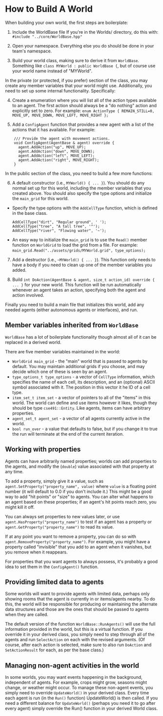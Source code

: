 # How to Build A World

When building your own world, the first steps are boilerplate:

1. Include the WorldBase file If you're in the Worlds/ directory, do this with: `#include "../core/WorldBase.hpp"`

2. Open your namespace.  Everything else you do should be done in your team's namespace.

3. Build your world class, making sure to derive it from `WorldBase`.  Something like `class MYWorld : public WorldBase {`, but of course use your world name instead of "MYWorld".

In the private (or protected, if you prefer) section of the class, you may create any member variables that your world might use.  Additionally, you need to set up some internal functionality.  Specifically:

4. Create a enumeration where you will list all of the action types available to an agent.  The first action should always be a "do nothing" action and explicitly set to zero.  For example: `enum ActionType { REMAIN_STILL=0, MOVE_UP, MOVE_DOWN, MOVE_LEFT, MOVE_RIGHT };`

5. Add a `ConfigAgent` function that provides a new agent with a list of the actions that it has available.  For example:
```
    /// Provide the agent with movement actions.
    void ConfigAgent(AgentBase & agent) override {
      agent.AddAction("up", MOVE_UP);
      agent.AddAction("down", MOVE_DOWN);
      agent.AddAction("left", MOVE_LEFT);
      agent.AddAction("right", MOVE_RIGHT);
    }
```

In the public section of the class, you need to build a few more functions:

6. A default constructor (i.e., `MYWorld() { ... }`).  You should do any normal set up for this world, including the member variables that you created above.  You should also specify the type options and initialize the `main_grid` for this world.
  - Specify the type options with the `AddCellType` function, which is defined in the base class.
    ```
    AddCellType("dirt", "Regular ground", ' ');
    AddCellType("tree", "A tall tree", '^');
    AddCellType("river", "Flowing water", '~');
    ```
  - An easy way to initialize the `main_grid` is to use the `Read()` member function on `WorldGrid` to load the grid from a file.  For example: `main_grid.Read("../assets/grids/MYWorld.grid", type_options);`

7. Add a destructor (i.e., `~MYWorld() { ... }`).  This function only needs to have a body if you need to clean up one of the member variables you added.

8. Build `int DoAction(AgentBase & agent, size_t action_id) override { ... }` for your new world.  This function will be run automatically whenever an agent takes an action, specifying both the agent and action involved.


Finally you need to build a main file that initializes this world, add any needed agents (either autonomous agents or interfaces), and run.


## Member variables inherited from `WorldBase`

`WorldBase` has a lot of boilerplate functionality though almost all of it can be replaced in a derived world.

There are five member variables maintained in the world:
- `WorldGrid main_grid` - the "main" world that is passed to agents by default.  You may maintain additional grids if you choose, and may decide which one of these is seen by an agent.
- `type_options_t type_options` - a vector of `CellType` information, which specifies the name of each cell, its description, and an (optional) ASCII symbol associated with it.  The position in this vector it he ID of a cell type.
- `item_set_t item_set` - a vector of pointers to all of the "items" in this world.  The world can define and use items however it likes, though they should be type `cse491::Entity`.  Like agents, items can have arbitrary properties.
- `agent_set_t agent_set` - a vector of all agents currently active in the world.
- `bool run_over` - a value that defaults to false, but if you change it to true the run will terminate at the end of the current iteration.


## Working with properties

Agents can have arbitrarily named properties; worlds can add properties to the agents, and modify the (`double`) value associated with that property at any time.

To add a property, simply give it a value, such as `agent.SetProperty("property_name", value)` where `value` is a floating point number (it will default to 0.0 if you don't include it.)  This might be a good way to add "hit points" or "size" to agents.  You can alter what happens to an agent based on these properties; if an agent's hit points reach zero, you might kill it off.

You can always set properties to new values later, or use `agent.HasProperty("property_name")` to test if an agent has a property or `agent.GetProperty("property_name")` to read its value.

If at any point you want to remove a property, you can do so with `agent.RemoveProperty("property_name")`.  For example, you might have a property called "invisible" that you add to an agent when it vanishes, but you remove when it reappears.

For properties that you want agents to always possess, it's probably a good idea to set them in the `ConfigAgent()` function.


## Providing limited data to agents

Some worlds will want to provide agents with limited data, perhaps only showing rooms that the agent is currently in or items/agents nearby. To do this, the world will be responsible for producing or maintaining the alternate data structures and those are the ones that should be passed to agents when they are called.

The default version of the function `WorldBase::RunAgents()` will use the full information provided in the world, but this is a virtual function.  If you override it in your derived class, you simply need to step through all of the agents and run `SelectAction` on each with the revised arguments.  (Of course, after each action is selected, make sure to also run `DoAction` and `SetActionResult` for each, as per the base class.)


## Managing non-agent activities in the world

In some worlds, you may want events happening in the background, independent of agents.  For example, crops might grow, seasons might change, or weather might occur. To manage these non-agent events, you simply need to override `UpdateWorld()` in your derived class.  Every time each agent is run (in the `Run()` function) UpdateWorld() is then called.  If you need a different balance for `UpdateWorld()` (perhaps you need it to go after every agent) simply override the Run() function in your derived World class.
